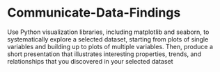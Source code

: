 # Communicate-Data-Findings
Use Python visualization libraries, including matplotlib and seaborn, to systematically explore a selected dataset, starting from plots of single variables and building up to plots of multiple variables. Then, produce a short presentation that illustrates interesting properties, trends, and relationships that you discovered in your selected dataset
